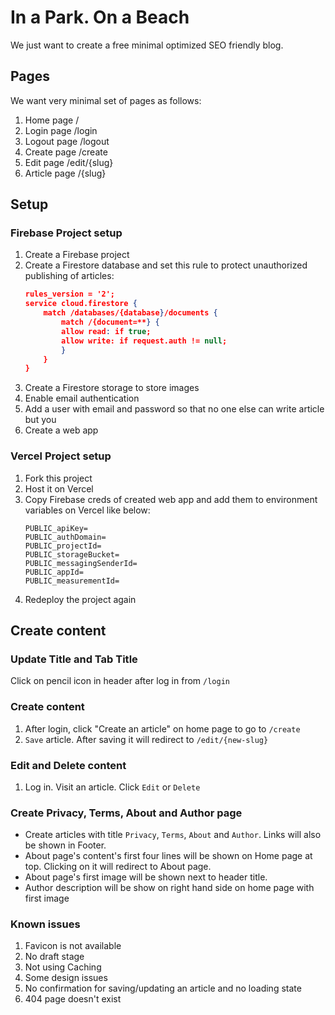 # In a Park. On a Beach
We just want to create a free minimal optimized SEO friendly blog. 

## Pages
We want very minimal set of pages as follows:
1. Home page /
1. Login page /login
1. Logout page /logout
1. Create page /create
1. Edit page /edit/{slug}
1. Article page /{slug}

## Setup
### Firebase Project setup
1. Create a Firebase project
1. Create a Firestore database and set this rule to protect unauthorized publishing of articles:
    ```json
    rules_version = '2';
    service cloud.firestore {
        match /databases/{database}/documents {
            match /{document=**} {
            allow read: if true;
            allow write: if request.auth != null;
            }
        }
    }

    ```
1. Create a Firestore storage to store images
1. Enable email authentication
1. Add a user with email and password so that no one else can write article but you
1. Create a web app
### Vercel Project setup
1. Fork this project
1. Host it on Vercel
1. Copy Firebase creds of created web app and add them to environment variables on Vercel like below:
    ```
    PUBLIC_apiKey=
    PUBLIC_authDomain=
    PUBLIC_projectId=
    PUBLIC_storageBucket=
    PUBLIC_messagingSenderId=
    PUBLIC_appId=
    PUBLIC_measurementId=
    ``` 
1. Redeploy the project again

## Create content
### Update Title and Tab Title
Click on pencil icon in header after log in from `/login`
### Create content
1. After login, click "Create an article" on home page to go to `/create`
2. `Save` article. After saving it will redirect to `/edit/{new-slug}` 
### Edit and Delete content
1. Log in. Visit an article. Click `Edit` or `Delete`
### Create Privacy, Terms, About and Author page
- Create articles with title `Privacy`, `Terms`, `About` and `Author`. Links will also be shown in Footer. 
- About page's content's first four lines will be shown on Home page at top. Clicking on it will redirect to About page. 
- About page's first image will be shown next to header title.
- Author description will be show on right hand side on home page with first image

### Known issues
1. Favicon is not available
1. No draft stage
1. Not using Caching
1. Some design issues
1. No confirmation for saving/updating an article and no loading state
1. 404 page doesn't exist